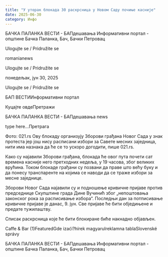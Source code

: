 ```yaml
---
title: "У уторак блокада 30 раскрсница у Новом Саду почиње касније"
date: 2025-06-30
category: Инфо
---
```


БАЧКА ПАЛАНКА ВЕСТИ - БАПдешавања Информативни портал - општине Бачка Паланка, Бач, Бачки Петровац

Ulogujte se / Pridružite se

romanianews

Ulogujte se / Pridružite se

понедељак, јун 30, 2025

Ulogujte se / Pridružite se

БАП ВЕСТИИнформативни портал

Куцајте овдеПретражи

БАЧКА ПАЛАНКА ВЕСТИ - БАПдешавања news

type here...Претрага

Фото: 021.rs
            Ову блокаду организују Зборови грађана Новог Сада у знак протеста јер још нису расписани избори за Савете месних заједница, нити има назнака да ће се то ускоро догодити, пише 021.rs.

Како су најавили Зборови грађана, блокада ће овог пута почети сат времена касније него претходних недеља, у 19 часова, због великих врућина.
Током блокаде грађани су позвани да праве што већу буку и да понесу транспаренте на којима се наводи да се траже избори за месне заједнице.


Зборови Новог Сада најавили су и подношење кривичне пријаве против председнице Скупштине града Дине Вучинић због „непоштовања законског рока за расписивање избора“. Последњи дан за потписивање кривичне пријаве је данас, 9. јун. Све пријаве ће бити обједињене и предате тужилаштву.


Списак раскрсница које ће бити блокиране биће накнадно објављен.

Caffe & Bar (1)FeaturedGde izaći?hírek magyarulreklamna tablaSlovenské správy

БАЧКА ПАЛАНКА ВЕСТИ - БАПдешавања Информативни портал - општине Бачка Паланка, Бач, Бачки Петровац
